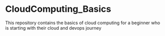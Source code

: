 # CloudComputing_Basics
This repository contains the basics of cloud computing for a beginner who is starting with their cloud and devops journey
